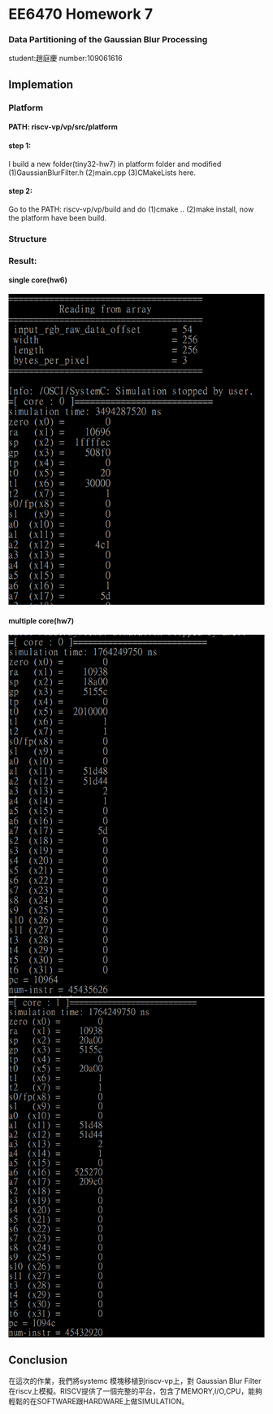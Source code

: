 # EE6470 Homework 7
### Data Partitioning of the Gaussian Blur Processing
student:趙庭慶 number:109061616
## Implemation
### Platform
#### PATH: riscv-vp/vp/src/platform
#### step 1:
I build a new folder(tiny32-hw7) in platform folder and modified (1)GaussianBlurFilter.h (2)main.cpp (3)CMakeLists here.
#### step 2:
Go to the PATH: riscv-vp/vp/build and do (1)cmake .. (2)make install, now the platform have been build.
### Structure

### Result:
#### single core(hw6)
![](https://github.com/patrick047/EE6470/blob/main/hw6/hw6.PNG)
#### multiple core(hw7)
![](https://github.com/patrick047/EE6470/blob/main/hw7/hw7_1.PNG)
![](https://github.com/patrick047/EE6470/blob/main/hw7/hw7_2.PNG)
## Conclusion
在這次的作業，我們將systemc 模塊移植到riscv-vp上，對 Gaussian Blur Filter 在riscv上模擬。RISCV提供了一個完整的平台，包含了MEMORY,I/O,CPU，能夠輕鬆的在SOFTWARE跟HARDWARE上做SIMULATION。



